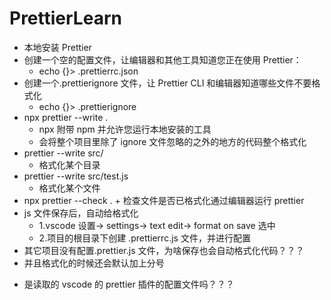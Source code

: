 # PrettierLearn

- 本地安装 Prettier
- 创建一个空的配置文件，让编辑器和其他工具知道您正在使用 Prettier：
  - echo {}> .prettierrc.json
- 创建一个.prettierignore 文件，让 Prettier CLI 和编辑器知道哪些文件不要格式化
  - echo {}> .prettierignore
- npx prettier --write .
  - npx 附带 npm 并允许您运行本地安装的工具
  - 会将整个项目里除了 ignore 文件忽略的之外的地方的代码整个格式化
- prettier --write src/
  - 格式化某个目录
- prettier --write src/test.js
  - 格式化某个文件
- npx prettier --check . + 检查文件是否已格式化通过编辑器运行 prettier
- js 文件保存后，自动给格式化
  - 1.vscode 设置-> settings-> text edit-> format on save 选中
  - 2.项目的根目录下创建 .prettierrc.js 文件，并进行配置
- 其它项目没有配置.prettier.js 文件，为啥保存也会自动格式化代码？？？
- 并且格式化的时候还会默认加上分号

* 是读取的 vscode 的 prettier 插件的配置文件吗？？？
